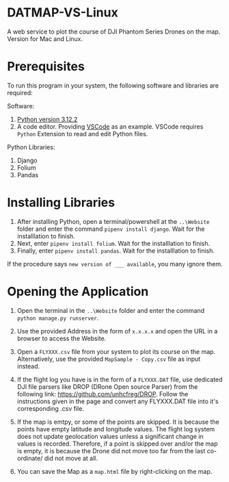 # DATMAP-VS-Linux

A web service to plot the course of DJI Phantom Series Drones on the map. Version for Mac and Linux.

# Prerequisites

To run this program in your system, the following software and libraries are required:

Software:
1. [Python version 3.12.2](https://www.python.org/downloads/)
2. A code editor. Providing [VSCode](https://code.visualstudio.com/download) as an example. VSCode requires `Python` Extension to read and edit Python files.

Python Libraries:

1. Django
2. Folium
3. Pandas

# Installing Libraries

1. After installing Python, open a terminal/powershell at the `..\Website` folder and enter the command `pipenv install django`. Wait for the installlation to finish.
2. Next, enter `pipenv install folium`. Wait for the installlation to finish.
3. Finally, enter `pipenv install pandas`. Wait for the installlation to finish.

If the procedure says `new version of ___ available`, you many ignore them.

# Opening the Application

1. Open the terminal in the `..\Website` folder and enter the command `python manage.py runserver`.

2. Use the provided Address in the form of `x.x.x.x` and open the URL in a browser to access the Website.

3. Open a `FLYXXX.csv` file from your system to plot its course on the map. Alternatively, use the provided `MapSample - Copy.csv` file as input instead.

4. If the flight log you have is in the form of a `FLYXXX.DAT` file, use dedicated DJI file parsers like DROP (DRone Open source Parser) from the following link: https://github.com/unhcfreg/DROP. Follow the instructions given in the page and convert any FLYXXX.DAT file into it's corresponding .csv file. 

5. If the map is emtpy, or some of the points are skipped. It is because the points have empty latitude and longitude values. The flight log system does not update geolocation values unless a significant change in values is recorded. Therefore, if a point is skipped over and/or the map is empty, it is because the Drone did not move too far from the last co-ordinate/ did not move at all.

6. You can save the Map as a `map.html` file by right-clicking on the map. 

